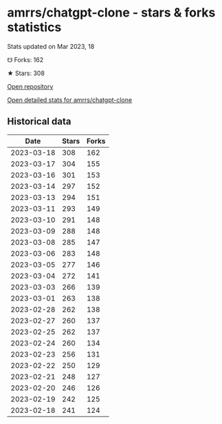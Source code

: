 # amrrs/chatgpt-clone - stars & forks statistics

Stats updated on Mar 2023, 18

☋ Forks: 162

★ Stars: 308

[Open repository](https://github.com/amrrs/chatgpt-clone)

[Open detailed stats for amrrs/chatgpt-clone](https://reviewgithub.com/rep/amrrs/chatgpt-clone)

## Historical data
| Date | Stars | Forks |
|------|-------|-------|
| 2023-03-18 | 308 | 162 | 
| 2023-03-17 | 304 | 155 | 
| 2023-03-16 | 301 | 153 | 
| 2023-03-14 | 297 | 152 | 
| 2023-03-13 | 294 | 151 | 
| 2023-03-11 | 293 | 149 | 
| 2023-03-10 | 291 | 148 | 
| 2023-03-09 | 288 | 148 | 
| 2023-03-08 | 285 | 147 | 
| 2023-03-06 | 283 | 148 | 
| 2023-03-05 | 277 | 146 | 
| 2023-03-04 | 272 | 141 | 
| 2023-03-03 | 266 | 139 | 
| 2023-03-01 | 263 | 138 | 
| 2023-02-28 | 262 | 138 | 
| 2023-02-27 | 260 | 137 | 
| 2023-02-25 | 262 | 137 | 
| 2023-02-24 | 260 | 134 | 
| 2023-02-23 | 256 | 131 | 
| 2023-02-22 | 250 | 129 | 
| 2023-02-21 | 248 | 127 | 
| 2023-02-20 | 246 | 126 | 
| 2023-02-19 | 242 | 125 | 
| 2023-02-18 | 241 | 124 | 

